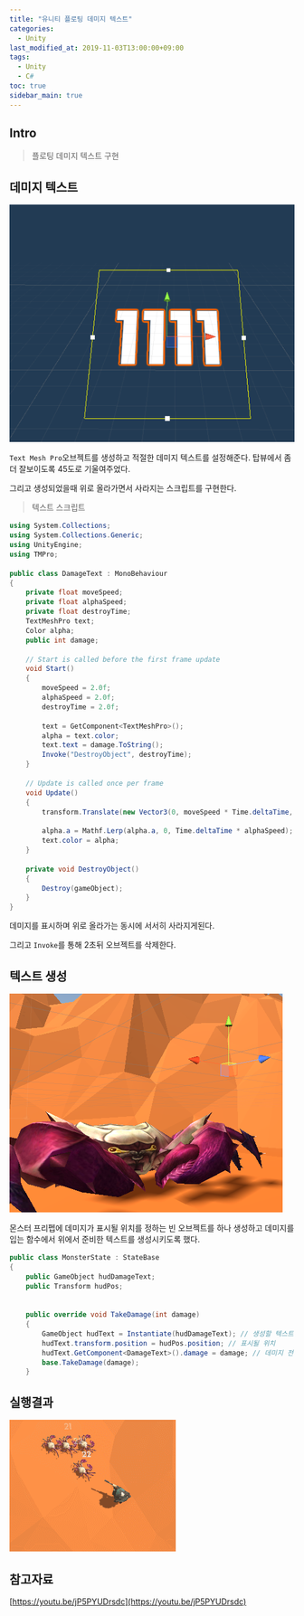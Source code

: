```yaml
---
title: "유니티 플로팅 데미지 텍스트"
categories: 
  - Unity
last_modified_at: 2019-11-03T13:00:00+09:00
tags: 
  - Unity 
  - C#
toc: true
sidebar_main: true
---
```


## Intro

> 플로팅 데미지 텍스트 구현


## 데미지 텍스트


![1](https://github.com/lesslate/lesslate.github.io/blob/master/assets/img/Unity/floatingDamage/1.png?raw=true)

`Text Mesh Pro`오브젝트를 생성하고 적절한 데미지 텍스트를 설정해준다.
탑뷰에서 좀더 잘보이도록 45도로 기울여주었다.

그리고 생성되었을때 위로 올라가면서 사라지는 스크립트를 구현한다.

> 텍스트 스크립트

```c#
using System.Collections;
using System.Collections.Generic;
using UnityEngine;
using TMPro;

public class DamageText : MonoBehaviour
{
    private float moveSpeed;
    private float alphaSpeed;
    private float destroyTime;
    TextMeshPro text;
    Color alpha;
    public int damage;

    // Start is called before the first frame update
    void Start()
    {
        moveSpeed = 2.0f;
        alphaSpeed = 2.0f;
        destroyTime = 2.0f;

        text = GetComponent<TextMeshPro>();
        alpha = text.color;
        text.text = damage.ToString();
        Invoke("DestroyObject", destroyTime);
    }

    // Update is called once per frame
    void Update()
    {
        transform.Translate(new Vector3(0, moveSpeed * Time.deltaTime, 0)); // 텍스트 위치
        
        alpha.a = Mathf.Lerp(alpha.a, 0, Time.deltaTime * alphaSpeed); // 텍스트 알파값
        text.color = alpha;
    }

    private void DestroyObject()
    {
        Destroy(gameObject);
    }
}

```

데미지를 표시하며 위로 올라가는 동시에 서서히 사라지게된다.

그리고 `Invoke`를 통해 2초뒤 오브젝트를 삭제한다.

## 텍스트 생성

![2](https://github.com/lesslate/lesslate.github.io/blob/master/assets/img/Unity/floatingDamage/2.png?raw=true)

몬스터 프리펩에 데미지가 표시될 위치를 정하는 빈 오브젝트를 하나 생성하고 데미지를 입는 함수에서 위에서 준비한 텍스트를 생성시키도록 했다.

```c#
public class MonsterState : StateBase
{
    public GameObject hudDamageText;
    public Transform hudPos;


    public override void TakeDamage(int damage)
    {
        GameObject hudText = Instantiate(hudDamageText); // 생성할 텍스트 오브젝트
        hudText.transform.position = hudPos.position; // 표시될 위치
        hudText.GetComponent<DamageText>().damage = damage; // 데미지 전달
        base.TakeDamage(damage);
    }

```

## 실행결과

![gif](https://github.com/lesslate/lesslate.github.io/blob/master/assets/img/Unity/floatingDamage/GIF.gif?raw=true)

## 참고자료

[https://youtu.be/jP5PYUDrsdc](https://youtu.be/jP5PYUDrsdc)
